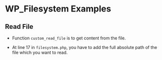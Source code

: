 # WP_Filesystem Examples


## Read File

- Function `custom_read_file` is to get content from the file.

- At line 17 in `filesystem.php`, you have to add the full absolute path of the file which you want to read.
